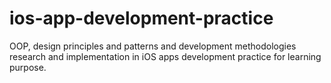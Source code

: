 # ios-app-development-practice
OOP, design principles and patterns and development methodologies research and implementation in iOS apps development practice for learning purpose.
